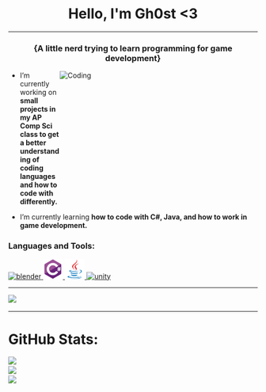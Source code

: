 <h1 align="center">Hello, I'm Gh0st <3</h1>

---

<h3 align="center">{A little nerd trying to learn programming for game development}</h3>
<img align="right" alt="Coding" width="400" height="275" src="https://i.pinimg.com/564x/a6/34/3d/a6343d4c45bd5c20205ce41570ce29e4.jpg">

- I’m currently working on **small projects in my AP Comp Sci class to get a better understanding of coding languages and how to code with differently.**

- I’m currently learning **how to code with C#, Java, and how to work in game development.**

<p align="left">
</p>
<h3 align="left">Languages and Tools:</h3>
<p align="left"> <a href="https://www.blender.org/" target="_blank" rel="noreferrer"> <img src="https://download.blender.org/branding/community/blender_community_badge_white.svg" alt="blender" width="40" height="40"/> </a> <a href="https://www.w3schools.com/cs/" target="_blank" rel="noreferrer"> <img src="https://raw.githubusercontent.com/devicons/devicon/master/icons/csharp/csharp-original.svg" alt="csharp" width="40" height="40"/> </a> <a href="https://www.java.com" target="_blank" rel="noreferrer"> <img src="https://raw.githubusercontent.com/devicons/devicon/master/icons/java/java-original.svg" alt="java" width="40" height="40"/> </a> <a href="https://unity.com/" target="_blank" rel="noreferrer"> <img src="https://www.vectorlogo.zone/logos/unity3d/unity3d-icon.svg" alt="unity" width="40" height="40"/> </a> </p>


---

<a href="https://count.getloli.com/"><img src="https://count.getloli.com/get/@missingno247?theme=rule34"/></a><br/>


---

# GitHub Stats:
![](https://github-readme-stats.vercel.app/api?username=missingno247&theme=tokyonight&hide_border=false&include_all_commits=false&count_private=false)<br/>
![](https://github-readme-streak-stats.herokuapp.com/?user=missingno247&theme=tokyonight&hide_border=false)<br/>
![](https://github-readme-stats.vercel.app/api/top-langs/?username=missingno247&theme=tokyonight&hide_border=false&include_all_commits=false&count_private=false&layout=compact)

